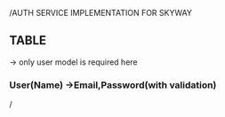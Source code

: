 /AUTH SERVICE IMPLEMENTATION FOR SKYWAY 
## TABLE
  -> only user model is required here 
  ### User(Name) ->Email,Password(with validation)
/